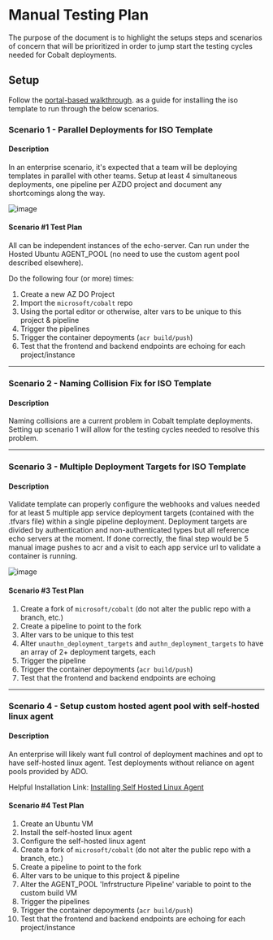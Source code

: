 # Manual Testing Plan

The purpose of the document is to highlight the setups steps and scenarios of concern that will be prioritized in order to jump start the testing cycles needed for Cobalt deployments.

## Setup

Follow the [portal-based walkthrough](./GETTING_STARTED_ADD_PAT_OWNER.md). as a guide for installing the iso template to run through the below scenarios. <!--Pending comments about backendstate and which documentation instructions to follow (add pat owner vs fork and go)-->

### Scenario 1 - Parallel Deployments for ISO Template

#### Description

In an enterprise scenario, it's expected that a team will be deploying templates in parallel with other teams. Setup at least 4 simultaneous deployments, one pipeline per AZDO project and document any shortcomings along the way.

![image](https://user-images.githubusercontent.com/10041279/64363288-d597f480-cfd5-11e9-8bf4-ab1ae5864370.png)

#### Scenario #1 Test Plan

All can be independent instances of the echo-server. Can run under the Hosted Ubuntu AGENT_POOL (no need to use the custom agent pool described elsewhere).

Do the following four (or more) times:
1. Create a new AZ DO Project
1. Import the `microsoft/cobalt` repo
1. Using the portal editor or otherwise, alter vars to be unique to this project & pipeline
1. Trigger the pipelines
1. Trigger the container depoyments (`acr build/push`)
1. Test that the frontend and backend endpoints are echoing for each project/instance

-----

### Scenario 2 - Naming Collision Fix for ISO Template

#### Description

Naming collisions are a current problem in Cobalt template deployments. Setting up scenario 1 will allow for the testing cycles needed to resolve this problem.

------

### Scenario 3 - Multiple Deployment Targets for ISO Template

#### Description

Validate template can properly configure the webhooks and values needed for at least 5 multiple app service deployment targets (contained with the .tfvars file) within a single pipeline deployment. Deployment targets are divided by authentication and non-authenticated types but all reference echo servers at the moment. If done correctly, the final step would be 5 manual image pushes to acr and a visit to each app service url to validate a container is running.

![image](https://user-images.githubusercontent.com/10041279/64363447-50610f80-cfd6-11e9-8a39-7a092db98006.png)

#### Scenario #3 Test Plan

1. Create a fork of `microsoft/cobalt` (do not alter the public repo with a branch, etc.)
1. Create a pipeline to point to the fork
1. Alter vars to be unique to this test
1. Alter `unauthn_deployment_targets` and `authn_deployment_targets` to have an array of 2+ deployment targets, each
1. Trigger the pipeline
1. Trigger the container depoyments (`acr build/push`)
1. Test that the frontend and backend endpoints are echoing

------

### Scenario 4 - Setup custom hosted agent pool with self-hosted linux agent

#### Description

An enterprise will likely want full control of deployment machines and opt to have self-hosted linux agent. Test deployments without reliance on agent pools provided by ADO.

Helpful Installation Link: [Installing Self Hosted Linux Agent](https://docs.microsoft.com/en-us/azure/devops/pipelines/agents/v2-linux?view=azure-devops)

#### Scenario #4 Test Plan

1. Create an Ubuntu VM
1. Install the self-hosted linux agent
1. Configure the self-hosted linux agent
1. Create a fork of `microsoft/cobalt` (do not alter the public repo with a branch, etc.)
1. Create a pipeline to point to the fork
1. Alter vars to be unique to this project & pipeline
1. Alter the AGENT_POOL 'Infrstructure Pipeline' variable to point to the custom build VM
1. Trigger the pipelines
1. Trigger the container depoyments (`acr build/push`)
1. Test that the frontend and backend endpoints are echoing for each project/instance
